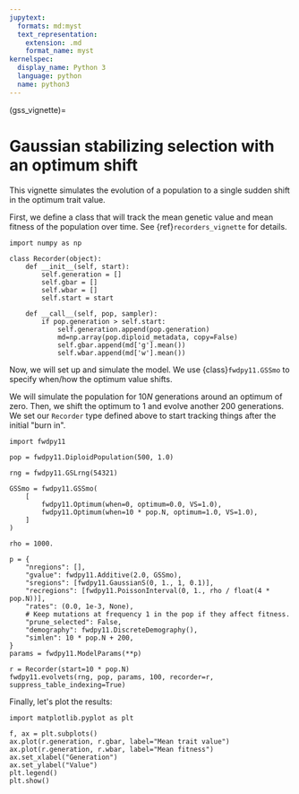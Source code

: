 ```yaml
---
jupytext:
  formats: md:myst
  text_representation:
    extension: .md
    format_name: myst
kernelspec:
  display_name: Python 3
  language: python
  name: python3
---
```


(gss_vignette)=

# Gaussian stabilizing selection with an optimum shift

This vignette simulates the evolution of a population to a single sudden shift in the optimum trait value.

First, we define a class that will track the mean genetic value and mean fitness of the population over time.
See {ref}`recorders_vignette` for details.

```{code-cell} python
import numpy as np

class Recorder(object):
    def __init__(self, start):
        self.generation = []
        self.gbar = []
        self.wbar = []
        self.start = start    
        
    def __call__(self, pop, sampler):
        if pop.generation > self.start:
            self.generation.append(pop.generation)
            md=np.array(pop.diploid_metadata, copy=False)
            self.gbar.append(md['g'].mean())
            self.wbar.append(md['w'].mean())
```

Now, we will set up and simulate the model.
We use {class}`fwdpy11.GSSmo` to specify when/how the optimum value shifts.

We will simulate the population for $10N$ generations around an optimum of zero.
Then, we shift the optimum to 1 and evolve another 200 generations.
We set our `Recorder` type defined above to start tracking things after the initial "burn in".

```{code-cell} python
import fwdpy11

pop = fwdpy11.DiploidPopulation(500, 1.0)

rng = fwdpy11.GSLrng(54321)

GSSmo = fwdpy11.GSSmo(
    [
        fwdpy11.Optimum(when=0, optimum=0.0, VS=1.0),
        fwdpy11.Optimum(when=10 * pop.N, optimum=1.0, VS=1.0),
    ]
)

rho = 1000.

p = {
    "nregions": [],
    "gvalue": fwdpy11.Additive(2.0, GSSmo),
    "sregions": [fwdpy11.GaussianS(0, 1., 1, 0.1)],
    "recregions": [fwdpy11.PoissonInterval(0, 1., rho / float(4 * pop.N))],
    "rates": (0.0, 1e-3, None),
    # Keep mutations at frequency 1 in the pop if they affect fitness.
    "prune_selected": False,
    "demography": fwdpy11.DiscreteDemography(),
    "simlen": 10 * pop.N + 200,
}
params = fwdpy11.ModelParams(**p)

r = Recorder(start=10 * pop.N)
fwdpy11.evolvets(rng, pop, params, 100, recorder=r, suppress_table_indexing=True)
```

Finally, let's plot the results:

```{code-cell} python
import matplotlib.pyplot as plt

f, ax = plt.subplots()
ax.plot(r.generation, r.gbar, label="Mean trait value")
ax.plot(r.generation, r.wbar, label="Mean fitness")
ax.set_xlabel("Generation")
ax.set_ylabel("Value")
plt.legend()
plt.show()
```

